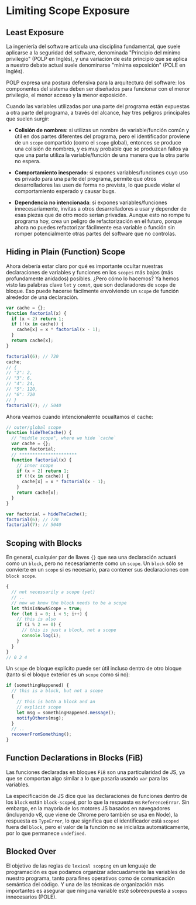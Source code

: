 # Limiting Scope Exposure

## Least Exposure

La ingeniería del software articula una disciplina fundamental, que suele aplicarse a la seguridad del software, denominada "Principio del mínimo privilegio" (POLP en Inglés), y una variación de este principio que se aplica a nuestro debate actual suele denominarse "mínima exposición" (POLE en Inglés).

POLP expresa una postura defensiva para la arquitectura del software: los componentes del sistema deben ser diseñados para funcionar con el menor privilegio, el menor acceso y la menor exposición.

Cuando las variables utilizadas por una parte del programa están expuestas a otra parte del programa, a través del alcance, hay tres peligros principales que suelen surgir:

- **Colisión de nombres**: si utilizas un nombre de variable/función común y útil en dos partes diferentes del programa, pero el identificador proviene de un `scope` compartido (como el `scope` global), entonces se produce una colisión de nombres, y es muy probable que se produzcan fallos ya que una parte utiliza la variable/función de una manera que la otra parte no espera.

- **Comportamiento inesperado**: si expones variables/funciones cuyo uso es privado para una parte del programa, permite que otros desarrolladores las usen de forma no prevista, lo que puede violar el comportamiento esperado y causar bugs.

- **Dependencia no intencionada**: si expones variables/funciones innecesariamente, invitas a otros desarrolladores a usar y depender de esas piezas que de otro modo serían privadas. Aunque esto no rompe tu programa hoy, crea un peligro de refactorización en el futuro, porque ahora no puedes refactorizar fácilmente esa variable o función sin romper potencialmente otras partes del software que no controlas.

## Hiding in Plain (Function) Scope

Ahora debería estar claro por qué es importante ocultar nuestras declaraciones de variables y funciones en los `scopes` más bajos (más profundamente anidados) posibles. ¿Pero cómo lo hacemos? Ya hemos visto las palabras clave `let` y `const`, que son declaradores de `scope` de bloque. Eso puede hacerse fácilmente envolviendo un `scope` de función alrededor de una declaración.

```javascript
var cache = {};
function factorial(x) {
  if (x < 2) return 1;
  if (!(x in cache)) {
    cache[x] = x * factorial(x - 1);
  }
  return cache[x];
}

factorial(6); // 720
cache;
// {
// "2": 2,
// "3": 6,
// "4": 24,
// "5": 120,
// "6": 720
// }
factorial(7); // 5040
```

Ahora veamos cuando intencionalemte ocualtamos el cache:

```javascript
// outer/global scope
function hideTheCache() {
  // "middle scope", where we hide `cache`
  var cache = {};
  return factorial;
  // **********************
  function factorial(x) {
    // inner scope
    if (x < 2) return 1;
    if (!(x in cache)) {
      cache[x] = x * factorial(x - 1);
    }
    return cache[x];
  }
}

var factorial = hideTheCache();
factorial(6); // 720
factorial(7); // 5040
```

## Scoping with Blocks

En general, cualquier par de llaves `{}` que sea una declaración actuará como un `block`, pero no necesariamente como un `scope`. Un `block` sólo se convierte en un `scope` si es necesario, para contener sus declaraciones con `block scope`.

```javascript
{
  // not necessarily a scope (yet)
  // ..
  // now we know the block needs to be a scope
  let thisIsNowAScope = true;
  for (let i = 0; i < 5; i++) {
    // this is also
    if (i % 2 == 0) {
      // this is just a block, not a scope
      console.log(i);
    }
  }
}
// 0 2 4
```

Un `scope` de bloque explícito puede ser útil incluso dentro de otro bloque (tanto si el bloque exterior es un `scope` como si no):

```javascript
if (somethingHappened) {
  // this is a block, but not a scope
  {
    // this is both a block and an
    // explicit scope
    let msg = somethingHappened.message();
    notifyOthers(msg);
  }
  // ..
  recoverFromSomething();
}
```

## Function Declarations in Blocks (FiB)

Las funciones declaradas en bloques `FiB` son una particularidad de JS, ya que se comportan algo similar a lo que pasaría usando `var` para las variables.

La especificación de JS dice que las declaraciones de funciones dentro de los `block` están `block-scoped`, por lo que la respuesta es `ReferenceError`. Sin embargo, en la mayoría de los motores JS basados en navegadores (incluyendo v8, que viene de Chrome pero también se usa en Node), la respuesta es `TypeError`, lo que significa que el identificador está `scoped` fuera del `block`, pero el valor de la función no se inicializa automáticamente, por lo que permanece `undefined`.

## Blocked Over

El objetivo de las reglas de `lexical scoping` en un lenguaje de programación es que podamos organizar adecuadamente las variables de nuestro programa, tanto para fines operativos como de comunicación semántica del código. Y una de las técnicas de organización más importantes es asegurar que ninguna variable esté sobreexpuesta a `scopes` innecesarios (POLE).
